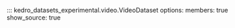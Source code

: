 ::: kedro_datasets_experimental.video.VideoDataset
    options:
        members: true
        show_source: true